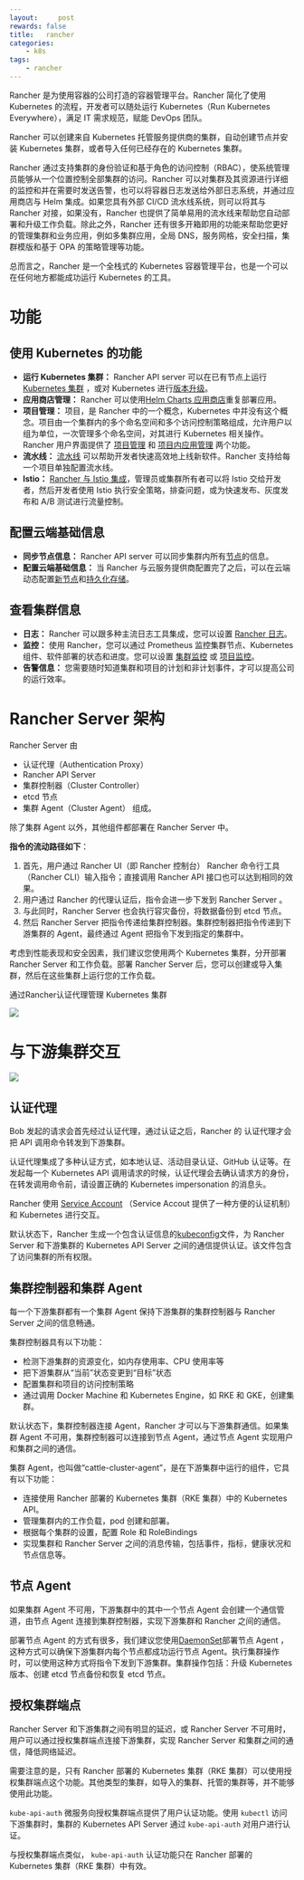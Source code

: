 ```yaml
---
layout:     post
rewards: false
title:   rancher
categories:
    - k8s
tags:
    - rancher
---
```


Rancher 是为使用容器的公司打造的容器管理平台。Rancher 简化了使用 Kubernetes 的流程，开发者可以随处运行 Kubernetes（Run Kubernetes Everywhere），满足 IT 需求规范，赋能 DevOps 团队。

Rancher 可以创建来自 Kubernetes 托管服务提供商的集群，自动创建节点并安装 Kubernetes 集群，或者导入任何已经存在的 Kubernetes 集群。

Rancher 通过支持集群的身份验证和基于角色的访问控制（RBAC），使系统管理员能够从一个位置控制全部集群的访问。Rancher 可以对集群及其资源进行详细的监控和并在需要时发送告警，也可以将容器日志发送给外部日志系统，并通过应用商店与 Helm 集成。如果您具有外部 CI/CD 流水线系统，则可以将其与 Rancher 对接，如果没有，Rancher 也提供了简单易用的流水线来帮助您自动部署和升级工作负载。除此之外，Rancher 还有很多开箱即用的功能来帮助您更好的管理集群和业务应用，例如多集群应用，全局 DNS，服务网格，安全扫描，集群模版和基于 OPA 的策略管理等功能。

总而言之，Rancher 是一个全栈式的 Kubernetes 容器管理平台，也是一个可以在任何地方都能成功运行 Kubernetes 的工具。

# 功能

## 使用 Kubernetes 的功能

- **运行 Kubernetes 集群：** Rancher API server 可以在已有节点上运行 [Kubernetes 集群](https://docs.rancher.cn/docs/rancher2.5/cluster-provisioning/_index) ，或对 Kubernetes 进行[版本升级](https://docs.rancher.cn/docs/rancher2.5/cluster-admin/upgrading-kubernetes/_index)。
- **应用商店管理：** Rancher 可以使用[Helm Charts 应用商店](https://docs.rancher.cn/docs/rancher2.5/helm-charts/_index)重复部署应用。
- **项目管理：** 项目，是 Rancher 中的一个概念，Kubernetes 中并没有这个概念。项目由一个集群内的多个命名空间和多个访问控制策略组成，允许用户以组为单位，一次管理多个命名空间，对其进行 Kubernetes 相关操作。Rancher 用户界面提供了 [项目管理](https://docs.rancher.cn/docs/rancher2.5/project-admin/_index) 和 [项目内应用管理](https://docs.rancher.cn/docs/rancher2.5/k8s-in-rancher/_index) 两个功能。
- **流水线：** [流水线](https://docs.rancher.cn/docs/rancher2.5/project-admin/pipelines/_index) 可以帮助开发者快速高效地上线新软件。Rancher 支持给每一个项目单独配置流水线。
- **Istio：** [Rancher 与 Istio 集成](https://docs.rancher.cn/docs/rancher2/cluster-admin/tools/istio/_index)，管理员或集群所有者可以将 Istio 交给开发者，然后开发者使用 Istio 执行安全策略，排查问题，或为快速发布、灰度发布和 A/B 测试进行流量控制。

## 配置云端基础信息

- **同步节点信息：** Rancher API server 可以同步集群内所有[节点](https://docs.rancher.cn/docs/rancher2.5/cluster-admin/nodes/_index)的信息。
- **配置云端基础信息：** 当 Rancher 与云服务提供商配置完了之后，可以在云端动态配置[新节点](https://docs.rancher.cn/docs/rancher2.5/cluster-provisioning/rke-clusters/node-pools/_index)和[持久化存储](https://docs.rancher.cn/docs/rancher2.5/cluster-admin/volumes-and-storage/_index)。

## 查看集群信息

- **日志：** Rancher 可以跟多种主流日志工具集成，您可以设置 [Rancher 日志](https://docs.rancher.cn/docs/rancher2.5/logging/migrating/_index)。
- **监控：** 使用 Rancher，您可以通过 Prometheus 监控集群节点、Kubernetes 组件、软件部署的状态和进度。您可以设置 [集群监控](https://docs.rancher.cn/docs/rancher2.5/cluster-admin/tools/cluster-monitoring/_index) 或 [项目监控](https://docs.rancher.cn/docs/rancher2.5/cluster-admin/tools/cluster-monitoring/_index)。
- **告警信息：** 您需要随时知道集群和项目的计划和非计划事件，才可以提高公司的运行效率。

# Rancher Server 架构

Rancher Server 由

- 认证代理（Authentication Proxy）
- Rancher API Server
- 集群控制器（Cluster Controller）
- etcd 节点
- 集群 Agent（Cluster Agent） 组成。

除了集群 Agent 以外，其他组件都部署在 Rancher Server 中。

**指令的流动路径如下**：

1. 首先，用户通过 Rancher UI（即 Rancher 控制台） Rancher 命令行工具（Rancher CLI）输入指令；直接调用 Rancher API 接口也可以达到相同的效果。
2. 用户通过 Rancher 的代理认证后，指令会进一步下发到 Rancher Server 。
3. 与此同时，Rancher Server 也会执行容灾备份，将数据备份到 etcd 节点。
4. 然后 Rancher Server 把指令传递给集群控制器。集群控制器把指令传递到下游集群的 Agent，最终通过 Agent 把指令下发到指定的集群中。

考虑到性能表现和安全因素，我们建议您使用两个 Kubernetes 集群，分开部署 Rancher Server 和工作负载。部署 Rancher Server 后，您可以创建或导入集群，然后在这些集群上运行您的工作负载。

通过Rancher认证代理管理 Kubernetes 集群

![](https://tva1.sinaimg.cn/large/008i3skNly1gww5atv7l3j30la0m0dgr.jpg)

# 与下游集群交互

![](https://tva1.sinaimg.cn/large/008i3skNly1gww5afe6cvj30l20kut9q.jpg)

## 认证代理

Bob 发起的请求会首先经过认证代理，通过认证之后，Rancher 的 认证代理才会把 API 调用命令转发到下游集群。

认证代理集成了多种认证方式，如本地认证、活动目录认证、GitHub 认证等。在发起每一个 Kubernetes API 调用请求的时候，认证代理会去确认请求方的身份，在转发调用命令前，请设置正确的 Kubernetes impersonation 的消息头。

Rancher 使用 [Service Account](https://kubernetes.io/docs/tasks/configure-pod-container/configure-service-account/) （Service Accout 提供了一种方便的认证机制）和 Kubernetes 进行交互。

默认状态下，Rancher 生成一个包含认证信息的[kubeconfig](https://docs.rancher.cn/docs/rancher2.5/cluster-admin/cluster-access/kubectl/_index)文件，为 Rancher Server 和下游集群的 Kubernetes API Server 之间的通信提供认证。该文件包含了访问集群的所有权限。

## 集群控制器和集群 Agent

每一个下游集群都有一个集群 Agent 保持下游集群的集群控制器与 Rancher Server 之间的信息畅通。

集群控制器具有以下功能：

- 检测下游集群的资源变化，如内存使用率、CPU 使用率等
- 把下游集群从“当前”状态变更到“目标”状态
- 配置集群和项目的访问控制策略
- 通过调用 Docker Machine 和 Kubernetes Engine，如 RKE 和 GKE，创建集群。

默认状态下，集群控制器连接 Agent，Rancher 才可以与下游集群通信。如果集群 Agent 不可用，集群控制器可以连接到节点 Agent，通过节点 Agent 实现用户和集群之间的通信。

集群 Agent，也叫做“cattle-cluster-agent”，是在下游集群中运行的组件，它具有以下功能：

- 连接使用 Rancher 部署的 Kubernetes 集群（RKE 集群）中的 Kubernetes API。
- 管理集群内的工作负载，pod 创建和部署。
- 根据每个集群的设置，配置 Role 和 RoleBindings
- 实现集群和 Rancher Server 之间的消息传输，包括事件，指标，健康状况和节点信息等。

## 节点 Agent

如果集群 Agent 不可用，下游集群中的其中一个节点 Agent 会创建一个通信管道，由节点 Agent 连接到集群控制器，实现下游集群和 Rancher 之间的通信。

部署节点 Agent 的方式有很多，我们建议您使用[DaemonSet](https://kubernetes.io/docs/concepts/workloads/Controllers/daemonset/)部署节点 Agent ，这种方式可以确保下游集群内每个节点都成功运行节点 Agent。执行集群操作时，可以使用这种方式将指令下发到下游集群。集群操作包括：升级 Kubernetes 版本、创建 etcd 节点备份和恢复 etcd 节点。

## 授权集群端点

Rancher Server 和下游集群之间有明显的延迟，或 Rancher Server 不可用时，用户可以通过授权集群端点连接下游集群，实现 Rancher Server 和集群之间的通信，降低网络延迟。

需要注意的是，只有 Rancher 部署的 Kubernetes 集群（RKE 集群）可以使用授权集群端点这个功能。其他类型的集群，如导入的集群、托管的集群等，并不能够使用此功能。

`kube-api-auth` 微服务向授权集群端点提供了用户认证功能。使用 `kubectl` 访问下游集群时，集群的 Kubernetes API Server 通过 `kube-api-auth` 对用户进行认证。

与授权集群端点类似， `kube-api-auth` 认证功能只在 Rancher 部署的 Kubernetes 集群（RKE 集群）中有效。

